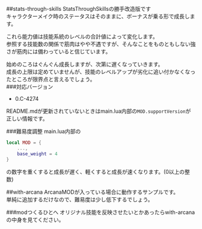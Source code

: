 ##stats-through-skills
StatsThroughSkillsの勝手改造版です  
キャラクターメイク時のステータスはそのままに、ボーナスが乗る形で成長します。  

これら能力値は技能系統のレベルの合計値によって変化します。  
参照する技能数の関係で筋肉はやや不遇ですが、そんなことをものともしない強さが筋肉には備わっていると信じています。  

始めのころはぐんぐん成長しますが、次第に遅くなっていきます。   
成長の上限は定めていませんが、技能のレベルアップが劣化に追い付かなくなったところが限界点と言えるでしょう。  
###対応バージョン
- 0.C-4274

README.mdが更新されていないときはmain.lua内部の`MOD.supportVersion`が正しい情報です。

###難易度調整
main.lua内部の
```lua
local MOD = {
    ...,
    base_weight = 4
}
```
の数字を重くすると成長が遅く、軽くすると成長が速くなります。(0以上の整数)

##with-arcana
ArcanaMODが入っている場合に動作するサンプルです。   
単純に追加するだけなので、難易度は少し低下するでしょう。

###modつくるひとへ
オリジナル技能を反映させたいとかあったらwith-arcanaの中身を見てください。  



